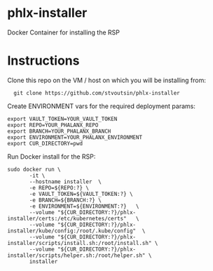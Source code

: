 # phlx-installer
Docker Container for installing the RSP

# Instructions

Clone this repo on the VM / host on which you will be installing from:
```
  git clone https://github.com/stvoutsin/phlx-installer
```


Create ENVIRONMENT vars for the required deployment params:

```
export VAULT_TOKEN=YOUR_VAULT_TOKEN
export REPO=YOUR_PHALANX_REPO
export BRANCH=YOUR_PHALANX_BRANCH
export ENVIRONMENT=YOUR_PHALANX_ENVIRONMENT
export CUR_DIRECTORY=pwd
```


Run Docker install for the RSP:

```
sudo docker run \        
       -it \   
       --hostname installer  \
       -e REPO=${REPO:?} \ 
       -e VAULT_TOKEN=${VAULT_TOKEN:?} \
       -e BRANCH=${BRANCH:?} \
       -e ENVIRONMENT=${ENVIRONMENT:?}   \  
       --volume "${CUR_DIRECTORY:?}/phlx-installer/certs:/etc/kubernetes/certs"   \      
       --volume "${CUR_DIRECTORY:?}/phlx-installer/kube/config:/root/.kube/config"  \   
       --volume "${CUR_DIRECTORY:?}/phlx-installer/scripts/install.sh:/root/install.sh" \ 
       --volume "${CUR_DIRECTORY:?}/phlx-installer/scripts/helper.sh:/root/helper.sh" \            
       installer
```

